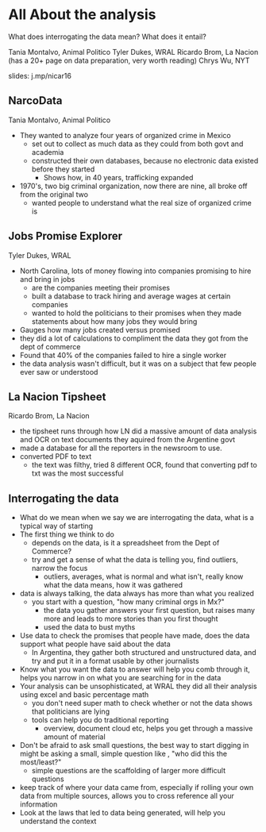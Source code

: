 All About the analysis
=================
What does interrogating the data mean? What does it entail?

Tania Montalvo, Animal Politico
Tyler Dukes, WRAL
Ricardo Brom, La Nacion (has a 20+ page on data preparation, very worth reading)
Chrys Wu, NYT

slides: j.mp/nicar16

## NarcoData
Tania Montalvo, Animal Politico
* They wanted to analyze four years of organized crime in Mexico
  * set out to collect as much data as they could from both govt and academia
  * constructed their own databases, because no electronic data existed before they started
    * Shows how, in 40 years, trafficking expanded
* 1970's, two big criminal organization, now there are nine, all broke off from the original two
  * wanted people to understand what the real size of organized crime is

## Jobs Promise Explorer
Tyler Dukes, WRAL
* North Carolina, lots of money flowing into companies promising to hire and bring in jobs
  * are the companies meeting their promises
  * built a database to track hiring and average wages at certain companies
  * wanted to hold the politicians to their promises when they made statements about how many jobs they would bring
* Gauges how many jobs created versus promised
* they did a lot of calculations to compliment the data they got from the dept of commerce
* Found that 40% of the companies failed to hire a single worker
* the data analysis wasn't difficult, but it was on a subject that few people ever saw or understood

## La Nacion Tipsheet
Ricardo Brom, La Nacion
* the tipsheet runs through how LN did a massive amount of data analysis and OCR on text documents they aquired from the Argentine govt
* made a database for all the reporters in the newsroom to use.
* converted PDF to text
  * the text was filthy, tried 8 different OCR, found that converting pdf to txt was the most successful

## Interrogating the data
* What do we mean when we say we are interrogating the data, what is a typical way of starting
* The first thing we think to do
  * depends on the data, is it a spreadsheet from the Dept of Commerce?
  * try and get a sense of what the data is telling you, find outliers, narrow the focus
    * outliers, averages, what is normal and what isn't, really know what the data means, how it was gathered
* data is always talking, the data always has more than what you realized
  * you start with a question, "how many criminal orgs in Mx?"
    * the data you gather answers your first question, but raises many more and leads to more stories than you first thought
    * used the data to bust myths
* Use data to check the promises that people have made, does the data support what people have said about the data
  * In Argentina, they gather both structured and unstructured data, and try and put it in a format usable by other journalists
* Know what you want the data to answer will help you comb through it, helps you narrow in on what you are searching for in the data
* Your analysis can be unsophisticated, at WRAL they did all their analysis using excel and basic percentage math
  * you don't need super math to check whether or not the data shows that politicians are lying
  * tools can help you do traditional reporting
    * overview, document cloud etc, helps you get through a massive amount of material
* Don't be afraid to ask small questions, the best way to start digging in might be asking a small, simple question like , "who did this the most/least?"
  * simple questions are the scaffolding of larger more difficult questions
* keep track of where your data came from, especially if rolling your own data from multiple sources, allows you to cross reference all your information
* Look at the laws that led to data being generated, will help you understand the context 
